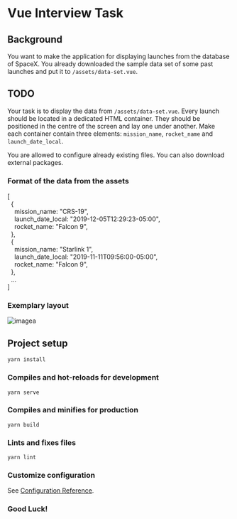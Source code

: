 # Vue Interview Task

## Background
You want to make the application for displaying launches from the database of SpaceX.
You already downloaded the sample data set of some past launches and put it to `/assets/data-set.vue`.

## TODO

Your task is to display the data from `/assets/data-set.vue`. Every launch should be located in a dedicated HTML container.
They should be positioned in the centre of the screen and lay one under another. Make each container contain three elements:
`mission_name`, `rocket_name` and `launch_date_local`.

You are allowed to configure already existing files. You can also download external packages.

### Format of the data from the assets

[<br/>
&nbsp;&nbsp;{<br/>
&nbsp;&nbsp;&nbsp;&nbsp;mission_name: "CRS-19",<br/>
&nbsp;&nbsp;&nbsp;&nbsp;launch_date_local: "2019-12-05T12:29:23-05:00",<br/>
&nbsp;&nbsp;&nbsp;&nbsp;rocket_name: "Falcon 9",<br/>
&nbsp;&nbsp;},<br/>
&nbsp;&nbsp;{<br/>
&nbsp;&nbsp;&nbsp;&nbsp;mission_name: "Starlink 1",<br/>
&nbsp;&nbsp;&nbsp;&nbsp;launch_date_local: "2019-11-11T09:56:00-05:00",<br/>
&nbsp;&nbsp;&nbsp;&nbsp;rocket_name: "Falcon 9",<br/>
&nbsp;&nbsp;},<br/>
&nbsp;&nbsp;...<br/>
]

### Exemplary layout

![imagea](https://i.imgur.com/bYr01Uq.png)

## Project setup
```
yarn install
```

### Compiles and hot-reloads for development
```
yarn serve
```

### Compiles and minifies for production
```
yarn build
```

### Lints and fixes files
```
yarn lint
```

### Customize configuration
See [Configuration Reference](https://cli.vuejs.org/config/).


### Good Luck!
